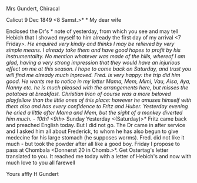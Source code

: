 Mrs Gundert, Chiracal

 Calicut 9 Dec 1849
 <8 Samst.>* <Sunday>*
My dear wife

Enclosed the Dr's <Buchanan>* note of yesterday, from which you see and may tell Hebich that I showed myself to him already the first day of my arrival <7 Friday>*. He enquired very kindly and thinks I may be relieved by very simple means. I already take them and have good hopes to profit by his instrumentality. No mention whatever was made of the hills, whereof I am glad, having a very strong impression that they would have an injurious effect on me at this season. I hope to come back on Saturday, and trust you will find me already much inproved. Fred. is very happy: the trip did him good. He wants me to notice in my letter Mama, Mem, Mimi, Vau, Aisa, Aya, Nanny etc. he is much pleased with the arrangements here, but misses the potatoes at breakfast. Christian Irion of course was a more beloved playfellow than the little ones of this place: however he amuses himself with them also and has every confidence to Fritz and Huber. Yesterday evening he cried a little after Mama and Mem, but the sight of a monkey diverted him much. - 10th1 <9th>* Sunday Yesterday <(Saturday)>* Fritz came back and preached English today. But I did not go. The Dr came in after service and I asked him all about Frederick, to whom he has also begun to give medecine for his large stomach (he supposes worms). Fred. did not like it much - but took the powder after all like a good boy. Friday I propose to pass at Chombala <Donnerst 20 in Chomb.>*. Get Ostertag's letter translated to you. It reached me today with a letter of Hebich's and now with much love to you all farewell

 Yours affly
 H Gundert

